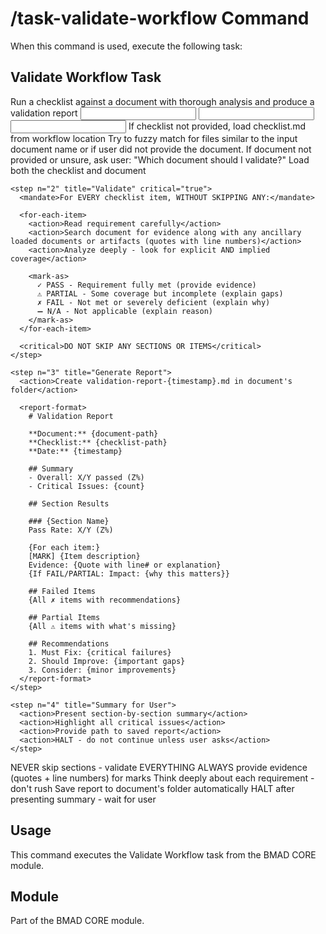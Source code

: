 # /task-validate-workflow Command

When this command is used, execute the following task:

## Validate Workflow Task

<task id="bmad/core/tasks/validate-workflow.xml" name="Validate Workflow Output">
  <objective>Run a checklist against a document with thorough analysis and produce a validation report</objective>

  <inputs>
    <input name="workflow" desc="Workflow path containing checklist.md" />
    <input name="checklist" desc="Checklist to validate against (defaults to workflow's checklist.md)" />
    <input name="document" desc="Document to validate (ask user if not specified)" />
  </inputs>

  <flow>
    <step n="1" title="Setup">
      <action>If checklist not provided, load checklist.md from workflow location</action>
      <action>Try to fuzzy match for files similar to the input document name or if user did not provide the document. If document not
        provided or unsure, ask user: "Which document should I validate?"</action>
      <action>Load both the checklist and document</action>
    </step>

    <step n="2" title="Validate" critical="true">
      <mandate>For EVERY checklist item, WITHOUT SKIPPING ANY:</mandate>

      <for-each-item>
        <action>Read requirement carefully</action>
        <action>Search document for evidence along with any ancillary loaded documents or artifacts (quotes with line numbers)</action>
        <action>Analyze deeply - look for explicit AND implied coverage</action>

        <mark-as>
          ✓ PASS - Requirement fully met (provide evidence)
          ⚠ PARTIAL - Some coverage but incomplete (explain gaps)
          ✗ FAIL - Not met or severely deficient (explain why)
          ➖ N/A - Not applicable (explain reason)
        </mark-as>
      </for-each-item>

      <critical>DO NOT SKIP ANY SECTIONS OR ITEMS</critical>
    </step>

    <step n="3" title="Generate Report">
      <action>Create validation-report-{timestamp}.md in document's folder</action>

      <report-format>
        # Validation Report

        **Document:** {document-path}
        **Checklist:** {checklist-path}
        **Date:** {timestamp}

        ## Summary
        - Overall: X/Y passed (Z%)
        - Critical Issues: {count}

        ## Section Results

        ### {Section Name}
        Pass Rate: X/Y (Z%)

        {For each item:}
        [MARK] {Item description}
        Evidence: {Quote with line# or explanation}
        {If FAIL/PARTIAL: Impact: {why this matters}}

        ## Failed Items
        {All ✗ items with recommendations}

        ## Partial Items
        {All ⚠ items with what's missing}

        ## Recommendations
        1. Must Fix: {critical failures}
        2. Should Improve: {important gaps}
        3. Consider: {minor improvements}
      </report-format>
    </step>

    <step n="4" title="Summary for User">
      <action>Present section-by-section summary</action>
      <action>Highlight all critical issues</action>
      <action>Provide path to saved report</action>
      <action>HALT - do not continue unless user asks</action>
    </step>
  </flow>

  <critical-rules>
    <rule>NEVER skip sections - validate EVERYTHING</rule>
    <rule>ALWAYS provide evidence (quotes + line numbers) for marks</rule>
    <rule>Think deeply about each requirement - don't rush</rule>
    <rule>Save report to document's folder automatically</rule>
    <rule>HALT after presenting summary - wait for user</rule>
  </critical-rules>
</task>

## Usage

This command executes the Validate Workflow task from the BMAD CORE module.

## Module

Part of the BMAD CORE module.
